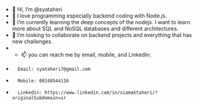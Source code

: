 - 👋 Hi, I’m @syataheri
- 👀 I love programming especially backend coding with Node.js.  
- 🌱 I’m currently learning the deep concepts of the nodejs. I want to learn more about SQL and NoSQL databases and different architectures.
- 💞️ I’m looking to collaborate on backend projects and everything that has new challenges.
- - 📫 you can reach me by email, mobile, and LinkedIn:
-       Email: syataheri7@gmail.com
-       Mobile: 09148544116
-       Linkedin: https://www.linkedin.com/in/siamaktaheri/?originalSubdomain=ir

<!---
syataheri/syataheri is a ✨ special ✨ repository because its `README.md` (this file) appears on your GitHub profile.
You can click the Preview link to take a look at your changes.
--->

